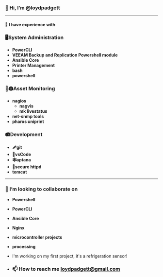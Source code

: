 ### **👋 Hi, I’m @loydpadgett**

---
#### **👀 I have experience with** 
 ### 🖥️System Administration
   - **PowerCLI**
   - **VEEAM Backup and Replication Powershell module**
   - **Ansible Core** 
   - **Printer Management**
   - **bash** 
   - **powershell**
 ### 🔭🖨️Asset Monitoring   
   - **nagios**  
     - **nagvis**
     - **mk livestatus**
   - **net-snmp tools**
   - **pharos uniprint**
 ### 📻Development
   - **🩹git**
   - **🥼vsCode**
   - **🕸️aptana**
   - **🔐secure httpd**
   - **tomcat**
---
 ### 💞️ I’m looking to collaborate on 
   - **Powershell**
   - **PowerCLI**
   - **Ansible Core**
   - **Nginx**
   - **microcontroller projects**
   - **processing**
   
  - I'm working on my first project, it's a refrigeration sensor!

- ### 📫 How to reach me loydpadgett@gmail.com

<!---
loydpadgett/loydpadgett is a ✨ special ✨ repository because its `README.md` (this file) appears on your GitHub profile.
You can click the Preview link to take a look at your changes.
--->
